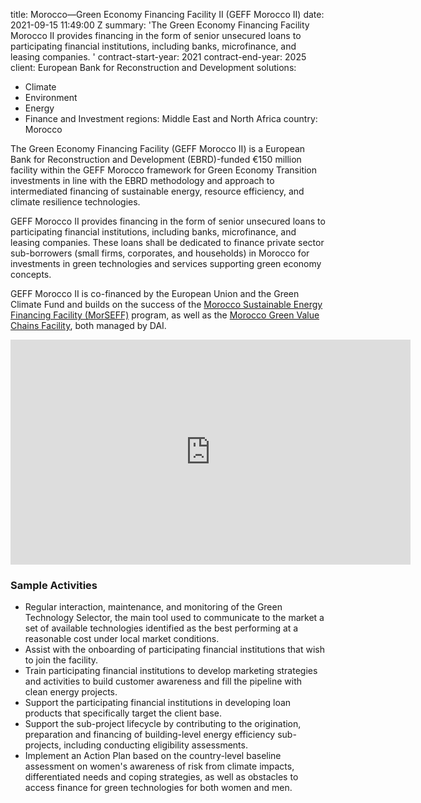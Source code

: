 
title: Morocco—Green Economy Financing Facility II (GEFF Morocco II)
date: 2021-09-15 11:49:00 Z
summary: 'The Green Economy Financing Facility Morocco II provides financing in the
  form of senior unsecured loans to participating financial institutions, including
  banks, microfinance, and leasing companies. '
contract-start-year: 2021
contract-end-year: 2025
client: European Bank for Reconstruction and Development
solutions:
- Climate
- Environment
- Energy
- Finance and Investment
regions: Middle East and North Africa
country: Morocco


The Green Economy Financing Facility (GEFF Morocco II) is a European Bank for Reconstruction and Development (EBRD)-funded €150 million facility within the GEFF Morocco framework for Green Economy Transition investments in line with the EBRD methodology and approach to intermediated financing of sustainable energy, resource efficiency, and climate resilience technologies.

GEFF Morocco II provides financing in the form of senior unsecured loans to participating financial institutions, including banks, microfinance, and leasing companies. These loans shall be dedicated to finance private sector sub-borrowers (small firms, corporates, and households) in Morocco for investments in green technologies and services supporting green economy concepts.

GEFF Morocco II is co-financed by the European Union and the Green Climate Fund and builds on the success of the [Morocco Sustainable Energy Financing Facility (MorSEFF)](https://www.dai.com/our-work/projects/morocco-sustainable-energy-financing-facility-morseff) program, as well as the [Morocco Green Value Chains Facility](https://www.dai.com/our-work/projects/morocco-green-value-chains-morocco-gvc), both managed by DAI.

<iframe src="https://player.vimeo.com/video/694410558?h=2a990d9f47" width="640" height="360" frameborder="0" allow="autoplay; fullscreen; picture-in-picture" allowfullscreen></iframe>

### Sample Activities

* Regular interaction, maintenance, and monitoring of the Green Technology Selector, the main tool used to communicate to the market a set of available technologies identified as the best performing at a reasonable cost under local market conditions.
* Assist with the onboarding of participating financial institutions that wish to join the facility.
* Train participating financial institutions to develop marketing strategies and activities to build customer awareness and fill the pipeline with clean energy projects.
* Support the participating financial institutions in developing loan products that specifically target the client base.
* Support the sub-project lifecycle by contributing to the origination, preparation and financing of building-level energy efficiency sub-projects, including conducting eligibility assessments.
* Implement an Action Plan based on the country-level baseline assessment on women's awareness of risk from climate impacts, differentiated needs and coping strategies, as well as obstacles to access finance for green technologies for both women and men.
